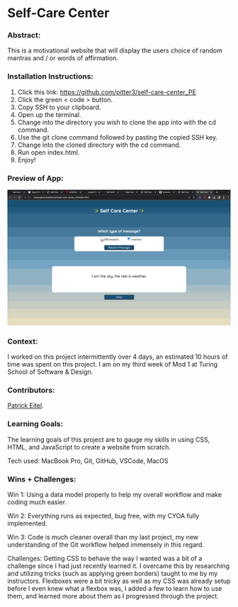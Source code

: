 # Self-Care Center 

### Abstract:

This is a motivational website that will display the users choice of random mantras and / or words of affirmation.

### Installation Instructions:

1. Click this link: https://github.com/pitter3/self-care-center_PE
2. Click the green < code > button.
3. Copy SSH to your clipboard.
4. Open up the terminal.
5. Change into the directory you wish to clone the app into with the cd command.
6. Use the git clone command followed by pasting the copied SSH key.
7. Change into the cloned directory with the cd command.
8. Run open index.html.
9. Enjoy!

### Preview of App:

![Alt text](Untitled.gif)

### Context:

I worked on this project intermittently over 4 days, an estimated 10 hours of time was spent on this project. I am on my third week of Mod 1 at Turing School of Software & Design.

### Contributors:

[Patrick Eitel](https://github.com/pitter3).

### Learning Goals:
The learning goals of this project are to gauge my skills in using CSS, HTML, and JavaScript to create a website from scratch. 

Tech used: MacBook Pro, Git, GitHub, VSCode, MacOS

### Wins + Challenges:

Win 1: Using a data model properly to help my overall workflow and make coding much easier.

Win 2: Everything runs as expected, bug free, with my CYOA fully implemented.

Win 3: Code is much cleaner overall than my last project, my new understanding of the Git workflow helped immensely in this regard.

Challenges: Getting CSS to behave the way I wanted was a bit of a challenge since I had just recently learned it. I overcame this by researching and utilizing tricks (such as applying green borders) taught to me by my instructors. Flexboxes were a bit tricky as well as my CSS was already setup before I even knew what a flexbox was, I added a few to learn how to use them, and learned more about them as I progressed through the project.
